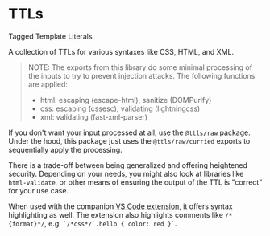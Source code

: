 # TTLs

Tagged Template Literals

A collection of TTLs for various syntaxes like CSS, HTML, and XML.

> NOTE: The exports from this library do some minimal processing of the inputs to try to prevent injection attacks. The following functions are applied:
> - html: escaping (escape-html), sanitize (DOMPurify)
> - css: escaping (cssesc), validating (lightningcss)
> - xml: validating (fast-xml-parser)

If you don't want your input processed at all, use the [`@ttls/raw` package](https://www.npmjs.org/package/@ttls/raw). Under the hood, this package just uses the `@ttls/raw/curried` exports to sequentially apply the processing.

There is a trade-off between being generalized and offering heightened security. Depending on your needs, you might also look at libraries like `html-validate`, or other means of ensuring the output of the TTL is "correct" for your use case.

When used with the companion [VS Code extension](https://marketplace.visualstudio.com/items?itemName=alexgagnon.vscode-ttls), it offers syntax highlighting as well. The extension also highlights comments like `/*{format}*/`, e.g. `` `/*css*/`.hello { color: red }` ``.

